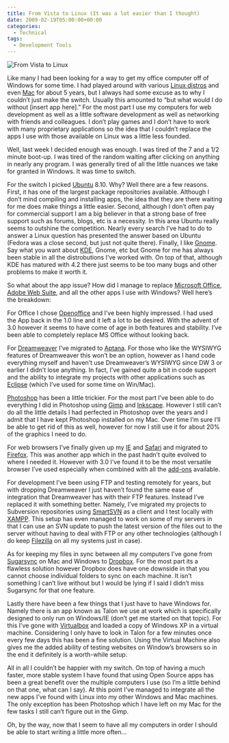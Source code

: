 ```yaml
---
title: From Vista to Linux (It was a lot easier than I thought)
date: 2009-02-19T05:00:00+00:00
categories:
  - Technical
tags:
  - Development Tools
---
```


![From Vista to Linux](/images/2009/02/Linux-penguin-225x225-150x150-1.jpg)

Like many I had been looking for a way to get my office computer off of Windows for some time. I had played around with various [Linux distros](http://www.distrowatch.com) and even [Mac](http://www.apple.com/mac/) for about 5 years, but I always had some excuse as to why I couldn’t just make the switch. Usually this amounted to “but what would I do without \[insert app here\].” For the most part I use my computers for web development as well as a little software development as well as networking with friends and colleagues. I don’t play games and I don’t have to work with many proprietary applications so the idea that I couldn’t replace the apps I use with those available on Linux was a little less founded.

Well, last week I decided enough was enough. I was tired of the 7 and a 1/2 minute boot-up. I was tired of the random waiting after clicking on anything in nearly any program. I was generally tired of all the little nuances we take for granted in Windows. It was time to switch.

For the switch I picked [Ubuntu](http://www.ubuntu.com) 8.10. Why? Well there are a few reasons. First, it has one of the largest package repositories available. Although I don’t mind compiling and installing apps, the idea that they are there waiting for me does make things a little easier. Second, although I don’t often pay for commercial support I am a big believer in that a strong base of free support such as forums, blogs, etc is a necessity. In this area Ubuntu really seems to outshine the competition. Nearly every search I’ve had to do to answer a Linux question has presented the answer based on Ubuntu (Fedora was a close second, but just not quite there). Finally, I like [Gnome](http://en.wikipedia.org/wiki/GNOME). Say what you want about [KDE](http://en.wikipedia.org/wiki/KDE), Gnome, etc but Gnome for me has always been stable in all the distrobutions I’ve worked with. On top of that, although KDE has matured with 4.2 there just seems to be too many bugs and other problems to make it worth it.

So what about the app issue? How did I manage to replace [Microsoft Office](http://office.microsoft.com), [Adobe Web Suite](http://www.adobe.com/products/creativesuite/web/?promoid=121DJGTB_P_US_FP2_WP_CS4_MN&tt=P_US_FP2_WP_CS4_MN), and all the other apps I use with Windows? Well here’s the breakdown:

For Office I chose [Openoffice](http://www.openoffice.org/) and I’ve been highly impressed. I had used the App back in the 1.0 line and it left a lot to be desired. With the advent of 3.0 however it seems to have come of age in both features and stability. I’ve been able to completely replace MS Office without looking back.

For [Dreamweaver](http://www.adobe.com/products/dreamweaver/?promoid=BPDEC) I’ve migrated to [Aptana](http://aptana.com/). For those who like the WYSIWYG features of Dreamweaver this won’t be an option, however as I hand code everything myself and haven’t use Dreamweaver’s WYSIWYG since DW 3 or earlier I didn’t lose anything. In fact, I’ve gained quite a bit in code support and the ability to integrate my projects with other applications such as [Eclipse][1] (which I’ve used for some time on Win/Mac).

[Photoshop](http://www.adobe.com/products/photoshop/family/?promoid=BPDEK) has been a little trickier. For the most part I’ve been able to do everything I did in Photoshop using [Gimp](http://www.gimp.org/) and [Inkscape](http://www.inkscape.org/). However I still can’t do all the little details I had perfected in Photoshop over the years and I admit that I have kept Photoshop installed on my Mac. Over time I’m sure I’ll be able to get rid of this as well, however for now I still use it for about 20% of the graphics I need to do.

For web browsers I’ve finally given up my [IE](http://www.microsoft.com/windows/products/winfamily/ie/default.mspx) and [Safari](http://www.apple.com/safari/) and migrated to [Firefox](http://www.mozilla.com/en-US/firefox/). This was another app which in the past hadn’t quite evolved to where I needed it. However with 3.0 I’ve found it to be the most versatile browser I’ve used especially when combined with all the [add-ons](https://addons.mozilla.org/en-US/firefox/) available.

For development I’ve been using FTP and testing remotely for years, but with dropping Dreamweaver I just haven’t found the same ease of integration that Dreamweaver has with their FTP features. Instead I’ve replaced it with something better. Namely, I’ve migrated my projects to Subversion repositories using [SmartSVN](http://www.smartsvn.com/) as a client and I test locally with [XAMPP](https://www.apachefriends.org). This setup has even managed to work on some of my servers in that I can use an SVN update to push the latest version of the files out to the server without having to deal with FTP or any other technologies (although I do keep [Filezilla](http://filezilla-project.org/index.php) on all my systems just in case).

As for keeping my files in sync between all my computers I’ve gone from [Sugarsync](http://www.sugarsync.com) on Mac and Windows to [Dropbox](http://www.getdropbox.com/). For the most part its a flawless solution however Dropbox does have one downside in that you cannot choose individual folders to sync on each machine. It isn’t something I can’t live without but I would be lying if I said I didn’t miss Sugarsync for that one feature.

Lastly there have been a few things that I just have to have Windows for. Namely there is an app known as Talon we use at work which is specifically designed to only run on Windows/IE (don’t get me started on that topic). For this I’ve gone with [Virtualbox](http://www.virtualbox.org/) and loaded a copy of Windows XP in a virtual machine. Considering I only have to look in Talon for a few minutes once every few days this has been a fine solution. Using the Virtual Machine also gives me the added ability of testing websites on Window’s browsers so in the end it definitely is a worth-while setup.

All in all I couldn’t be happier with my switch. On top of having a much faster, more stable system I have found that using Open Source apps has been a great benefit over the multiple computers I use (so I’m a little behind on that one, what can I say). At this point I’ve managed to integrate all the new apps I’ve found with Linux into my other Windows and Mac machines. The only exception has been Photoshop which I have left on my Mac for the few tasks I still can’t figure out in the Gimp.

Oh, by the way, now that I seem to have all my computers in order I should be able to start writing a little more often…

 [1]: http://www.eclipse.org